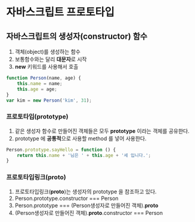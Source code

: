 # 자바스크립트 프로토타입

## 자바스크립트의 생성자(constructor) 함수
1. 객체(object)를 생성하는 함수
2. 보통함수와는 달리 <b>대문자</b>로 시작
3. <b>new</b> 키워드를 사용해서 호출
```javascript
function Person(name, age) {
	this.name = name;
	this.age = age;
}
var kim = new Person('kim', 31);
```

### 프로토타입(prototype)
1. 같은 생성자 함수로 만들어진 객체들은 모두 <b>prototype</b> 이라는 객체를 공유한다.
2. prototype 에 <b>공통적</b>으로 사용할 method 를 넣어 사용한다.
```javascript
Person.prototype.sayHello = function () {
	return this.name + '님은 ' + this.age + '세 입니다.';
}
```

### 프로토타입링크(__proto__)
1. 프로토타입링크(__proto__)는 생성자의 prototype 을 참조하고 있다.
2. Person.prototype.constructor === Person
3. Person.prototype === (Person생성자로 만들어진 객체).__proto__
4. (Person생성자로 만들어진 객체).__proto__.constructor === Person

